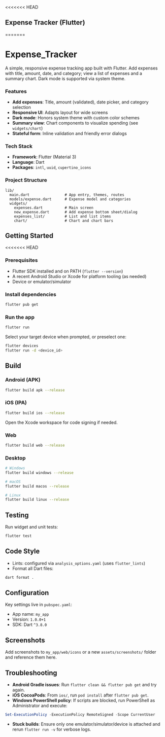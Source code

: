 
<<<<<<< HEAD
## Expense Tracker (Flutter)
=======
# Expense_Tracker

A simple, responsive expense tracking app built with Flutter. Add expenses with title, amount, date, and category; view a list of expenses and a summary chart. Dark mode is supported via system theme.

### Features

- **Add expenses**: Title, amount (validated), date picker, and category selection
- **Responsive UI**: Adapts layout for wide screens
- **Dark mode**: Honors system theme with custom color schemes
- **Summary view**: Chart components to visualize spending (see `widgets/chart`)
- **Stateful form**: Inline validation and friendly error dialogs

### Tech Stack

- **Framework**: Flutter (Material 3)
- **Language**: Dart
- **Packages**: `intl`, `uuid`, `cupertino_icons`

### Project Structure

```
lib/
  main.dart                # App entry, themes, routes
  models/expense.dart      # Expense model and categories
  widgets/
    expenses.dart          # Main screen
    new_expense.dart       # Add expense bottom sheet/dialog
    expenses_list/         # List and list items
    chart/                 # Chart and chart bars
```

## Getting Started

<<<<<<< HEAD
### Prerequisites

- Flutter SDK installed and on PATH (`flutter --version`)
- A recent Android Studio or Xcode for platform tooling (as needed)
- Device or emulator/simulator

### Install dependencies

```bash
flutter pub get
```

### Run the app

```bash
flutter run
```

Select your target device when prompted, or preselect one:

```bash
flutter devices
flutter run -d <device_id>
```

## Build

### Android (APK)

```bash
flutter build apk --release
```

### iOS (IPA)

```bash
flutter build ios --release
```

Open the Xcode workspace for code signing if needed.

### Web

```bash
flutter build web --release
```

### Desktop

```bash
# Windows
flutter build windows --release

# macOS
flutter build macos --release

# Linux
flutter build linux --release
```

## Testing

Run widget and unit tests:

```bash
flutter test
```

## Code Style

- Lints: configured via `analysis_options.yaml` (uses `flutter_lints`)
- Format all Dart files:

```bash
dart format .
```

## Configuration

Key settings live in `pubspec.yaml`:

- App name: `my_app`
- Version: `1.0.0+1`
- SDK: Dart `^3.8.0`

## Screenshots

Add screenshots to `my_app/web/icons` or a new `assets/screenshots/` folder and reference them here.

## Troubleshooting

- **Android Gradle issues**: Run `flutter clean && flutter pub get` and try again.
- **iOS CocoaPods**: From `ios/`, run `pod install` after `flutter pub get`.
- **Windows PowerShell policy**: If scripts are blocked, run PowerShell as Administrator and execute:

```powershell
Set-ExecutionPolicy -ExecutionPolicy RemoteSigned -Scope CurrentUser
```

- **Stuck builds**: Ensure only one emulator/simulator/device is attached and rerun `flutter run -v` for verbose logs.


